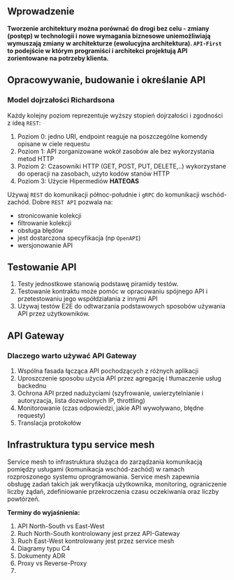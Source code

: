 ## Wprowadzenie

**Tworzenie architektury można porównać do drogi bez celu - zmiany (postęp) w technologii i nowe wymagania biznesowe uniemożliwiają wymuszają zmiany w architekturze (ewolucyjna architektura). `API-First` to podejście w którym programiści i architekci projektują API zorientowane na potrzeby klienta.**

## Opracowywanie, budowanie i określanie API
### Model dojrzałości Richardsona
Każdy kolejny poziom reprezentuje wyższy stopień dojrzałości i zgodności z ideą `REST`: 
1. Poziom 0: jedno URI, endpoint reaguje na poszczególne komendy opisane w ciele requestu
2. Poziom 1: API zorganizowane wokół zasobów ale bez wykorzystania metod HTTP
3. Poziom 2: Czasowniki HTTP (GET, POST, PUT, DELETE,..) wykorzystane do operacji na zasobach, użyto kodów stanów HTTP 
4. Poziom 3: Użycie Hipermediów **HATEOAS**

Używaj `REST` do komunikacji północ-południe i `gRPC` do komunikacji wschód-zachód.
Dobre `REST API` pozwala na:
 - stronicowanie kolekcji
 - filtrowanie kolekcji
 - obsługa błędów
 - jest dostarczona specyfikacja (np `OpenAPI`)
 - wersjonowanie API

## Testowanie API
1. Testy jednostkowe stanowią podstawę piramidy testów.
2. Testowanie kontraktu może pomóc w opracowaniu spójnego API i przetestowaniu jego współdziałania z innymi API
3. Używaj testów E2E do odtwarzania podstawowych sposobów używania API przez użytkowników.

## API Gateway
### Dlaczego warto używać API Gateway
1. Wspólna fasada łącząca API pochodzących z różnych aplikacji
2. Uproszczenie sposobu użycia API przez agregację i tłumaczenie usług backednu
3. Ochrona API przed nadużyciami (szyfrowanie, uwierzytelnianie i autoryzacja, lista dozwolonych IP, throttling)
4. Monitorowanie (czas odpowiedzi, jakie API wywoływano, błędne requesty)
5. Translacja protokołów

## Infrastruktura typu service mesh
Service mesh to infrastruktura służąca do zarządzania komunikacją pomiędzy usługami (komunikacja wschód-zachód) w ramach rozproszonego systemu oprogramowania. Service mesh zapewnia obsługę zadań takich jak weryfikacja użytkownika, monitoring, ograniczenie liczby żądań, zdefiniowanie przekroczenia czasu oczekiwania oraz liczby powtórzeń. 





**Terminy do wyjaśnienia:**

1. API North-South vs East-West
2. Ruch North-South kontrolowany jest przez API-Gateway
3. Ruch East-West kontrolowany jest przez service mesh
4. Diagramy typu C4
5. Dokumenty ADR
6. Proxy vs Reverse-Proxy
7. 



